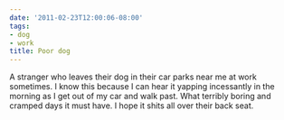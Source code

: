 ```yaml
---
date: '2011-02-23T12:00:06-08:00'
tags:
- dog
- work
title: Poor dog
---
```


A stranger who leaves their dog in their car parks near me at work sometimes. I know this because I can hear it yapping incessantly in the morning as I get out of my car and walk past. What terribly boring and cramped days it must have. I hope it shits all over their back seat.
